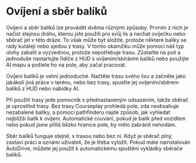 # Ovíjení a sběr balíků


Ovíjení a sběr balíků lze provádět dvěma různými způsoby.
Prvním z nich je načíst stejnou dráhu, kterou jste použili pro svůj lis a nechat ovíječku nebo sběrač jet v této dráze.
To však může být složité, protože některé balíky se rády kutálejí nebo sjedou z trasy.
V tomto okamžiku může pomoci náš typ úlohy zabalit a vyzvednou, protože nepotřebuje trasu.
Zůstaňte na poli a jednoduše nastartujte řidiče z HUD s ovíjením/sbíráním balíků nebo použijte AI mapu a pošlete ho na pole, aby začal pracovat.



Ovíjení balíků je velmi jednoduché. Načtěte trasu svého lisu a začněte jako jakákoli jiná práce v terénu, nebo bez trasy,
spusťte jej ovíjením/sběrem balíků z HUD nebo nabídky AI.



Při použití trasy jede pomocník s přednastaveným odsazením, takže sběrač je uprostřed trasy.
Bez trasy Courseplay prohledá pole, zda neobsahuje nezabalené balíky, a pomocí pathfinderu najde způsob, jak
vyhledat nejbližší balík k ovíjení.
Automatické couvání, pokud je balík před vozidlem nebo pokud jsme příliš blízko hranice pole, by mělo zabránit nehodám.



Sběr balíků funguje stejně, s trasou nebo bez ní.
Když je sběrač plný, zastaví práci a oznámí uživateli, že je třeba vyložit. Pokud máte
nainstalován AutoDrive, můžete jej použít k automatickému spuštění vykládky sběrače balíků.


